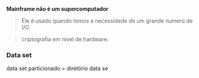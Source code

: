 **Mainframe não é um supercomputador**
> Ele é usado quando temos a necessidade de um grande numero de I/O.

> criptografia em nível de hardware.

### Data set

data set particionado =  diretório
data se

